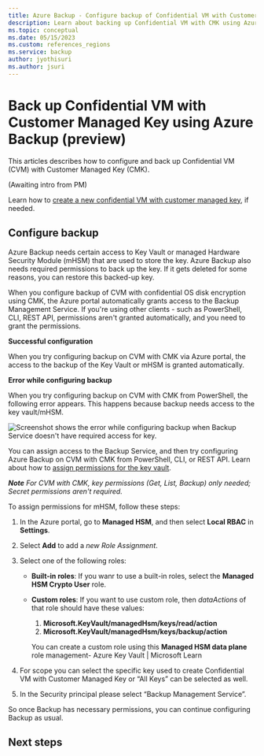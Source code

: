 ```yaml
---
title: Azure Backup - Configure backup of Confidential VM with Customer Managed Key using Azure Backup CMK overview (preview) 
description: Learn about backing up Confidential VM with CMK using Azure Backup.
ms.topic: conceptual
ms.date: 05/15/2023
ms.custom: references_regions
ms.service: backup
author: jyothisuri
ms.author: jsuri
---
```


# Back up Confidential VM with Customer Managed Key using Azure Backup (preview)

This articles describes how to configure and back up Confidential VM (CVM) with Customer Managed Key (CMK).

(Awaiting intro from PM)

Learn how to [create a new confidential VM with customer managed key](https://learn.microsoft.com/en-us/azure/confidential-computing/quick-create-confidential-vm-portal-amd), if needed.

## Configure backup

Azure Backup needs certain access to Key Vault or managed Hardware Security Module (mHSM) that are used to store the key. Azure Backup also needs required permissions to back up the key. If it gets deleted for some reasons, you can restore this backed-up key.

When you configure backup of CVM with confidential OS disk encryption using CMK, the Azure portal automatically grants access to the Backup Management Service. If you're using other clients - such as PowerShell, CLI, REST API, permissions aren't granted automatically, and you need to grant the permissions.

**Successful configuration**

When you try configuring backup on CVM with CMK via Azure portal, the access to the backup of the Key Vault or mHSM is granted automatically.

**Error while configuring backup**

When you try configuring backup on CVM with CMK from PowerShell, the following error appears. This happens because backup needs access to the key vault/mHSM.

![Screenshot shows the error while configuring backup when Backup Service doesn't have required access for key.](configuration-error-for-missing-access-to-key.png)

You can assign access to the Backup Service, and then try configuring Azure Backup on CVM with CMK from PowerShell, CLI, or REST API. Learn about how to [assign permissions for the key vault](https://learn.microsoft.com/en-us/azure/backup/backup-azure-vms-encryption#provide-permissions).

***Note***
*For CVM with CMK, key permissions (Get, List, Backup) only needed; Secret permissions aren't required.*

To assign permissions for mHSM, follow these steps:

1. In the Azure portal, go to **Managed HSM**, and then select **Local RBAC** in **Settings**.

2. Select **Add** to add a *new Role Assignment*.

3. Select one of the following roles:

   - **Built-in roles**: If you wanr to use a built-in roles, select the **Managed HSM Crypto User** role.

   - **Custom roles**: If you want to use custom role, then *dataActions* of that role should have these values:

     1. **Microsoft.KeyVault/managedHsm/keys/read/action**
     2. **Microsoft.KeyVault/managedHsm/keys/backup/action**

     You can create a custom role using this **Managed HSM data plane** role management- Azure Key Vault | Microsoft Learn 
4.	For scope you can select the specific key used to create Confidential VM with Customer Managed Key or “All Keys” can be selected as well. 
5.	In the Security principal please select “Backup Management Service”. 

So once Backup has necessary permissions, you can continue configuring Backup as usual.









## Next steps

